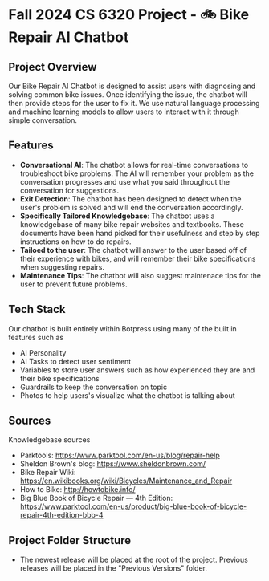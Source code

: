 # Fall 2024 CS 6320 Project - 🚲 Bike Repair AI Chatbot

## Project Overview
Our Bike Repair AI Chatbot is designed to assist users with diagnosing and solving common bike issues. Once identifying the issue, the chatbot will then provide steps for the user to fix it. We use natural language processing and machine learning models to allow users to interact with it through simple conversation.

## Features
- **Conversational AI**: The chatbot allows for real-time conversations to troubleshoot bike problems. The AI will remember your problem as the conversation progresses and use what you said throughout the conversation for suggestions.
- **Exit Detection**: The chatbot has been designed to detect when the user's problem is solved and will end the conversation accordingly.
- **Specifically Tailored Knowledgebase**: The chatbot uses a knowledgebase of many bike repair websites and textbooks. These documents have been hand picked for their usefulness and step by step instructions on how to do repairs.
- **Tailoed to the user**: The chatbot will answer to the user based off of their experience with bikes, and will remember their bike specifications when suggesting repairs.
- **Maintenance Tips**: The chatbot will also suggest maintenace tips for the user to prevent future problems.

## Tech Stack
Our chatbot is built entirely within Botpress using many of the built in features such as 
- AI Personality
- AI Tasks to detect user sentiment
- Variables to store user answers such as how experienced they are and their bike specifications
- Guardrails to keep the conversation on topic
- Photos to help users's visualize what the chatbot is talking about

## Sources
Knowledgebase sources
- Parktools: https://www.parktool.com/en-us/blog/repair-help
- Sheldon Brown's blog: https://www.sheldonbrown.com/
- Bike Repair Wiki: https://en.wikibooks.org/wiki/Bicycles/Maintenance_and_Repair
- How to Bike: http://howtobike.info/
- Big Blue Book of Bicycle Repair — 4th Edition: https://www.parktool.com/en-us/product/big-blue-book-of-bicycle-repair-4th-edition-bbb-4

## Project Folder Structure
- The newest release will be placed at the root of the project. Previous releases will be placed in the "Previous Versions" folder.
